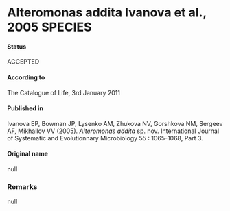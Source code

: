 # Alteromonas addita Ivanova et al., 2005 SPECIES

#### Status
ACCEPTED

#### According to
The Catalogue of Life, 3rd January 2011

#### Published in
Ivanova EP, Bowman JP, Lysenko AM, Zhukova NV, Gorshkova NM, Sergeev AF, Mikhailov VV (2005). <i>Alteromonas addita</i> sp. nov. International Journal of Systematic and Evolutionnary Microbiology 55 : 1065-1068, Part 3.

#### Original name
null

### Remarks
null